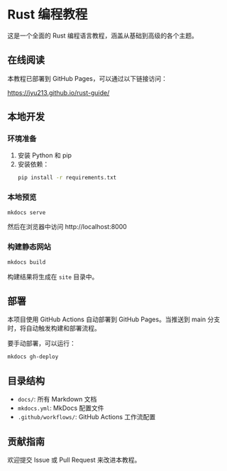 # Rust 编程教程

这是一个全面的 Rust 编程语言教程，涵盖从基础到高级的各个主题。

## 在线阅读

本教程已部署到 GitHub Pages，可以通过以下链接访问：

https://jyu213.github.io/rust-guide/

## 本地开发

### 环境准备

1. 安装 Python 和 pip
2. 安装依赖：
   ```bash
   pip install -r requirements.txt
   ```

### 本地预览

```bash
mkdocs serve
```

然后在浏览器中访问 http://localhost:8000

### 构建静态网站

```bash
mkdocs build
```

构建结果将生成在 `site` 目录中。

## 部署

本项目使用 GitHub Actions 自动部署到 GitHub Pages。当推送到 main 分支时，将自动触发构建和部署流程。

要手动部署，可以运行：

```bash
mkdocs gh-deploy
```

## 目录结构

- `docs/`: 所有 Markdown 文档
- `mkdocs.yml`: MkDocs 配置文件
- `.github/workflows/`: GitHub Actions 工作流配置

## 贡献指南

欢迎提交 Issue 或 Pull Request 来改进本教程。
